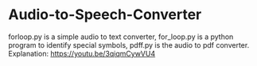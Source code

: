 # Audio-to-Speech-Converter
forloop.py is a simple audio to text converter,
for_loop.py is a python program to identify special symbols,
pdff.py is the audio to pdf converter.
Explanation:
https://youtu.be/3qiqmCywVU4 
